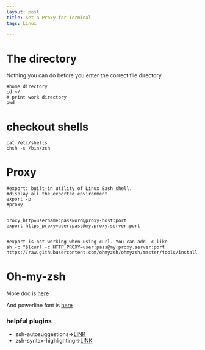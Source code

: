 ```yaml
---
layout: post
title: Set a Proxy for Terminal
tags: Linux

---
```


# The directory
Nothing you can do before you enter the correct file directory
```shell
#home directory
cd ~/
# print work directory
pwd

```

# checkout shells
``` shell
cat /etc/shells 
chsh -s /bin/zsh
```
# Proxy
```shell
#export: built-in utility of Linux Bash shell. 
#display all the exported environment 
export -p 
#proxy


proxy_http=username:password@proxy-host:port
export https_proxy=user:pass@my.proxy.server:port


#export is not working when using curl. You can add -c like
sh -c "$(curl -c HTTP_PROXY=user:pass@my.proxy.server:port https://raw.githubusercontent.com/ohmyzsh/ohmyzsh/master/tools/install.sh)"
```

# Oh-my-zsh
More doc is [here](https://github.com/ohmyzsh/ohmyzsh)

And powerline font is [here](https://github.com/powerline/fonts)
### helpful plugins
* zsh-autosuggestions->[LINK](https://github.com/zsh-users/zsh-autosuggestions)
* zsh-syntax-highlighting->[LINK](https://github.com/zsh-users/zsh-syntax-highlighting)

